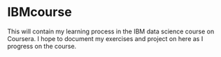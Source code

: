 # IBMcourse
This will contain my learning process in the IBM data science course on Coursera.
I hope to document my exercises and project on here as I progress on the course.
